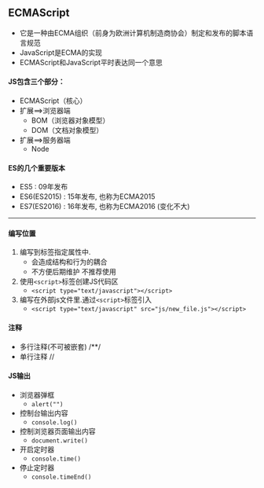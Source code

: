 ## ECMAScript
- 它是一种由ECMA组织（前身为欧洲计算机制造商协会）制定和发布的脚本语言规范
- JavaScript是ECMA的实现
- ECMAScript和JavaScript平时表达同一个意思

#### JS包含三个部分：
- ECMAScript（核心）
- 扩展==>浏览器端
	* BOM（浏览器对象模型）
	* DOM（文档对象模型）
- 扩展==>服务器端
	* Node
	

#### ES的几个重要版本
- ES5 : 09年发布
- ES6(ES2015) : 15年发布, 也称为ECMA2015
- ES7(ES2016) : 16年发布, 也称为ECMA2016  (变化不大)

----------


#### 编写位置
1. 编写到标签指定属性中. 
	- 会造成结构和行为的耦合
	- 不方便后期维护 不推荐使用
2. 使用````<script>````标签创建JS代码区
	-  ````<script type="text/javascript"></script>````
3. 编写在外部js文件里.通过````<script>````标签引入
	-  ````<script type="text/javascript" src="js/new_file.js"></script>````

#### 注释
- 多行注释(不可被嵌套)  /**/
- 单行注释 //

#### JS输出
- 浏览器弹框
	- ````alert("")````
- 控制台输出内容
	- ````console.log()````
- 控制浏览器页面输出内容
	- ````document.write()````
- 开启定时器
	- ````console.time()````
- 停止定时器
	- ````console.timeEnd()````